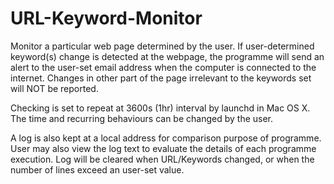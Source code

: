 # URL-Keyword-Monitor

Monitor a particular web page determined by the user. If user-determined keyword(s) change is detected at the webpage, the programme will send an alert to the user-set email address when the computer is connected to the internet. Changes in other part of the page irrelevant to the keywords set will NOT be reported.

Checking is set to repeat at 3600s (1hr) interval by launchd in Mac OS X. The time and recurring behaviours can be changed by the user.

A log is also kept at a local address for comparison purpose of programme. User may also view the log text to evaluate the details of each programme execution. Log will be cleared when URL/Keywords changed, or when the number of lines exceed an user-set value. 
